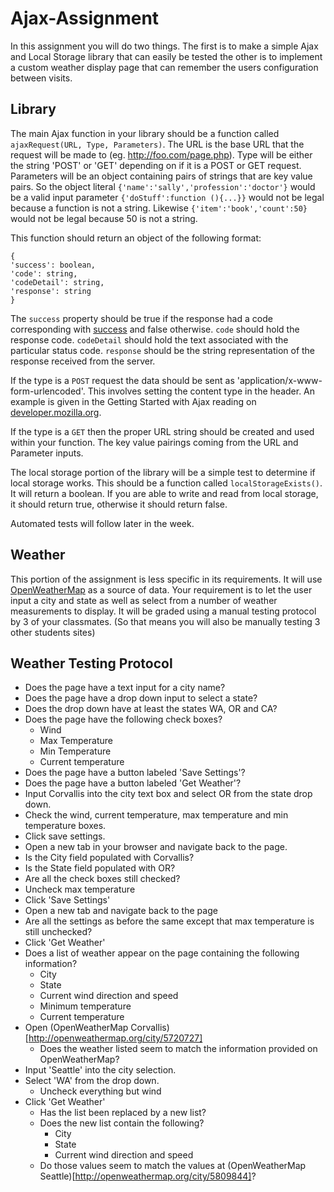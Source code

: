 Ajax-Assignment
===============
In this assignment you will do two things. The first is to make a simple Ajax and Local Storage library that can easily be tested the other is to implement a custom weather display page that can remember the users configuration between visits.

Library
-------
The main Ajax function in your library should be a function called `ajaxRequest(URL, Type, Parameters)`. The URL is the base URL that the request will be made to (eg. http://foo.com/page.php). Type will be either the string 'POST' or 'GET' depending on if it is a POST or GET request. Parameters will be an object containing pairs of strings that are key value pairs. So the object literal `{'name':'sally','profession':'doctor'}` would be a valid input parameter `{'doStuff':function (){...}}` would not be legal because a function is not a string. Likewise `{'item':'book','count':50}` would not be legal because 50 is not a string.

This function should return an object of the following format:
```
{
'success': boolean,
'code': string,
'codeDetail': string,
'response': string
}
```
The `success` property should be true if the response had a code corresponding with [success](http://en.wikipedia.org/wiki/List_of_HTTP_status_codes#2xx_Success) and false otherwise. `code` should hold the response code. `codeDetail` should hold the text associated with the particular status code. `response` should be the string representation of the response received from the server.

If the type is a `POST` request the data should be sent as 'application/x-www-form-urlencoded'. This involves setting the content type in the header. An example is given in the Getting Started with Ajax reading on [developer.mozilla.org](https://developer.mozilla.org/en-US/docs/AJAX/Getting_Started#Step_5_.E2.80.93_Working_with_data).

If the type is a `GET` then the proper URL string should be created and used within your function. The key value pairings coming from the URL and Parameter inputs.

The local storage portion of the library will be a simple test to determine if local storage works. This should be a function called `localStorageExists()`. It will return a boolean. If you are able to write and read from local storage, it should return true, otherwise it should return false.

Automated tests will follow later in the week.

Weather
-------
This portion of the assignment is less specific in its requirements. It will use [OpenWeatherMap](http://openweathermap.org/api) as a source of data. Your requirement is to let the user input a city and state as well as select from a number of weather measurements to display. It will be graded using a manual testing protocol by 3 of your classmates. (So that means you will also be manually testing 3 other students sites)

Weather Testing Protocol
------------------------
- Does the page have a text input for a city name?
- Does the page have a drop down input to select a state?
- Does the drop down have at least the states WA, OR and CA?
- Does the page have the following check boxes?
  - Wind
  - Max Temperature
  - Min Temperature
  - Current temperature
- Does the page have a button labeled 'Save Settings'?
- Does the page have a button labeled 'Get Weather'?
- Input Corvallis into the city text box and select OR from the state drop down.
- Check the wind, current temperature, max temperature and min temperature boxes.
- Click save settings.
- Open a new tab in your browser and navigate back to the page.
- Is the City field populated with Corvallis?
- Is the State field populated with OR?
- Are all the check boxes still checked?
- Uncheck max temperature
- Click 'Save Settings'
- Open a new tab and navigate back to the page
- Are all the settings as before the same except that max temperature is still unchecked?
- Click 'Get Weather'
- Does a list of weather appear on the page containing the following information?
  - City
  - State
  - Current wind direction and speed
  - Minimum temperature
  - Current temperature
- Open (OpenWeatherMap Corvallis)[http://openweathermap.org/city/5720727]
  - Does the weather listed seem to match the information provided on OpenWeatherMap?
- Input 'Seattle' into the city selection.
- Select 'WA' from the drop down.
  - Uncheck everything but wind
- Click 'Get Weather'
  - Has the list been replaced by a new list?
  - Does the new list contain the following?
    - City
    - State
    - Current wind direction and speed
  - Do those values seem to match the values at (OpenWeatherMap Seattle)[http://openweathermap.org/city/5809844]?
